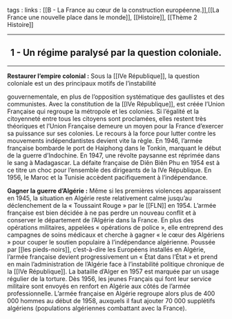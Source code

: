 tags : 
links : [[B - La France au cœur de la construction européenne.]],[[La France une nouvelle place dans le monde]], [[Histoire]], [[Thème 2 Histoire]]

****

<h2 style="text-align: center;"> 1 -  Un régime paralysé par la question coloniale. </h2>

****

**Restaurer l’empire colonial :** Sous la [[IVe République]], la question coloniale est un des principaux motifs de l’instabilité 

gouvernementale, en plus de l’opposition systématique des gaullistes et des communistes. Avec la constitution de la [[IVe République]], est créée l’Union Française qui regroupe la métropole et les colonies. Si l’égalité et la citoyenneté entre tous les citoyens sont proclamées, elles restent très théoriques et l’Union Française demeure un moyen pour la France  d’exercer  sa  puissance  sur  ses  colonies.  Le  recours  à  la  force  pour  lutter  contre  les  mouvements indépendantistes devient vite la règle. En 1946, l’armée française bombarde le port de Haiphong dans le Tonkin, marquant le début de la guerre d’Indochine. En 1947, une révolte paysanne est réprimée dans le sang à Madagascar. La défaite française de Diên Biên Phu en 1954 est à ce titre un choc pour l’ensemble des dirigeants de la IVe République. En 1956, le Maroc et la Tunisie accèdent pacifiquement à l’indépendance. 

**Gagner la guerre d’Algérie :**  Même si les premières violences apparaissent en 1945, la situation en Algérie reste relativement calme jusqu’au déclenchement de la « Toussaint Rouge » par le [[FLN]] en 1954. L’armée française est bien décidée à ne pas perdre un nouveau conflit et à conserver le département de l’Algérie dans la France. En plus des opérations militaires, appelées « opérations de police », elle entreprend des campagnes de soins médicaux et cherche à gagner « le cœur des Algériens » pour couper le soutien populaire à l’indépendance algérienne. Poussée par [[les pieds-noirs]], c’est-à-dire les Européens installés en Algérie, l’armée française devient progressivement un « État dans l’État » et prend en main l’administration de l’Algérie face à l’instabilité politique chronique de la [[IVe République]]. La bataille d’Alger en 1957 est marquée par un usage régulier de la torture. Dès 1956, les jeunes Français qui font leur service militaire sont envoyés en renfort en Algérie aux côtés de l’armée professionnelle. L’armée française en Algérie regroupe alors plus de 400 000 hommes au début de 1958, auxquels il faut ajouter 70 000 supplétifs algériens (populations algériennes combattant avec la France).